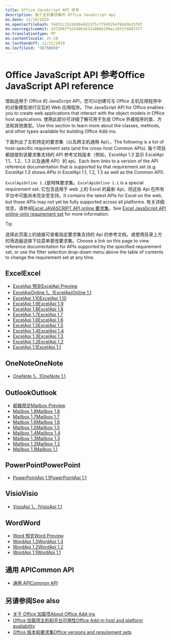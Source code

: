 ```yaml
---
title: Office JavaScript API 参考
description: 每个主机要求集的 Office JavaScript Api
ms.date: 11/19/2019
ms.openlocfilehash: f4072c23cb0d6e0d5375cf79d92b4f6dd9b35f0f
ms.sourcegitcommit: d37268ff5254061632a886b196ec28f2f4087377
ms.translationtype: MT
ms.contentlocale: zh-CN
ms.lasthandoff: 11/21/2019
ms.locfileid: "38758650"
---
```

# <a name="office-javascript-api-reference"></a><span data-ttu-id="720aa-103">Office JavaScript API 参考</span><span class="sxs-lookup"><span data-stu-id="720aa-103">Office JavaScript API reference</span></span>

<span data-ttu-id="720aa-104">借助适用于 Office 的 JavaScript API，您可以创建可与 Office 主机应用程序中的对象模型进行交互的 Web 应用程序。</span><span class="sxs-lookup"><span data-stu-id="720aa-104">The JavaScript API for Office enables you to create web applications that interact with the object models in Office host applications.</span></span> <span data-ttu-id="720aa-105">使用此部分可详细了解可用于生成 Office 外接程序的类、方法和其他类型。</span><span class="sxs-lookup"><span data-stu-id="720aa-105">Use this section to learn more about the classes, methods, and other types available for building Office Add-ins.</span></span>

<span data-ttu-id="720aa-106">下面列出了主机特定的要求集（以及跨主机通用 Api）。</span><span class="sxs-lookup"><span data-stu-id="720aa-106">The following is a list of host-specific requirement sets (and the cross-host Common APIs).</span></span> <span data-ttu-id="720aa-107">每个项目都链接到该要求集支持的 API 参考文档版本（例如，ExcelApi 1.3 显示 ExcelApi 1.1、1.2、1.3 以及通用 API）的 api。</span><span class="sxs-lookup"><span data-stu-id="720aa-107">Each item links to a version of the API reference documentation that is supported by that requirement set (e.g. ExcelApi 1.3 shows APIs in ExcelApi 1.1, 1.2, 1.3 as well as the Common API).</span></span>

<span data-ttu-id="720aa-108">`ExcelApiOnline 1.1`是特殊要求集。</span><span class="sxs-lookup"><span data-stu-id="720aa-108">`ExcelApiOnline 1.1` is a special requirement set.</span></span> <span data-ttu-id="720aa-109">它包含适用于 web 上的 Excel 的最新 Api，但这些 Api 在所有平台中可能尚未完全受支持。</span><span class="sxs-lookup"><span data-stu-id="720aa-109">It contains the latest APIs for Excel on the web, but those APIs may not yet be fully supported across all platforms.</span></span> <span data-ttu-id="720aa-110">有关详细信息，请参阅[Excel JAVASCRIPT API online 要求集](/office/dev/add-ins/reference/requirement-sets/excel-api-online-requirement-set)。</span><span class="sxs-lookup"><span data-stu-id="720aa-110">See [Excel JavaScript API online-only requirement set](/office/dev/add-ins/reference/requirement-sets/excel-api-online-requirement-set) for more information.</span></span>

> [!TIP]
> <span data-ttu-id="720aa-111">选择此页面上的链接可查看指定要求集支持的 Api 的参考文档，或使用目录上方的筛选器选择下拉菜单更改要求集。</span><span class="sxs-lookup"><span data-stu-id="720aa-111">Choose a link on this page to view reference documentation for APIs supported by the specified requirement set, or use the filter selection drop-down menu above the table of contents to change the requirement set at any time.</span></span>

## <a name="excel"></a><span data-ttu-id="720aa-112">Excel</span><span class="sxs-lookup"><span data-stu-id="720aa-112">Excel</span></span>

- [<span data-ttu-id="720aa-113">ExcelApi 预览</span><span class="sxs-lookup"><span data-stu-id="720aa-113">ExcelApi Preview</span></span>](/javascript/api/excel?view=excel-js-preview)
- [<span data-ttu-id="720aa-114">ExcelApiOnline 1。1</span><span class="sxs-lookup"><span data-stu-id="720aa-114">ExcelApiOnline 1.1</span></span>](/javascript/api/excel?view=excel-js-online)
- [<span data-ttu-id="720aa-115">ExcelApi 1.10</span><span class="sxs-lookup"><span data-stu-id="720aa-115">ExcelApi 1.10</span></span>](/javascript/api/excel?view=excel-js-1.10)
- [<span data-ttu-id="720aa-116">ExcelApi 1.9</span><span class="sxs-lookup"><span data-stu-id="720aa-116">ExcelApi 1.9</span></span>](/javascript/api/excel?view=excel-js-1.9)
- [<span data-ttu-id="720aa-117">ExcelApi 1.8</span><span class="sxs-lookup"><span data-stu-id="720aa-117">ExcelApi 1.8</span></span>](/javascript/api/excel?view=excel-js-1.8)
- [<span data-ttu-id="720aa-118">ExcelApi 1.7</span><span class="sxs-lookup"><span data-stu-id="720aa-118">ExcelApi 1.7</span></span>](/javascript/api/excel?view=excel-js-1.7)
- [<span data-ttu-id="720aa-119">ExcelApi 1.6</span><span class="sxs-lookup"><span data-stu-id="720aa-119">ExcelApi 1.6</span></span>](/javascript/api/excel?view=excel-js-1.6)
- [<span data-ttu-id="720aa-120">ExcelApi 1.5</span><span class="sxs-lookup"><span data-stu-id="720aa-120">ExcelApi 1.5</span></span>](/javascript/api/excel?view=excel-js-1.5)
- [<span data-ttu-id="720aa-121">ExcelApi 1.4</span><span class="sxs-lookup"><span data-stu-id="720aa-121">ExcelApi 1.4</span></span>](/javascript/api/excel?view=excel-js-1.4)
- [<span data-ttu-id="720aa-122">ExcelApi 1.3</span><span class="sxs-lookup"><span data-stu-id="720aa-122">ExcelApi 1.3</span></span>](/javascript/api/excel?view=excel-js-1.3)
- [<span data-ttu-id="720aa-123">ExcelApi 1.2</span><span class="sxs-lookup"><span data-stu-id="720aa-123">ExcelApi 1.2</span></span>](/javascript/api/excel?view=excel-js-1.2)
- [<span data-ttu-id="720aa-124">ExcelApi 1.1</span><span class="sxs-lookup"><span data-stu-id="720aa-124">ExcelApi 1.1</span></span>](/javascript/api/excel?view=excel-js-1.1)

## <a name="onenote"></a><span data-ttu-id="720aa-125">OneNote</span><span class="sxs-lookup"><span data-stu-id="720aa-125">OneNote</span></span>

- [<span data-ttu-id="720aa-126">OneNote 1。1</span><span class="sxs-lookup"><span data-stu-id="720aa-126">OneNote 1.1</span></span>](/javascript/api/onenote?view=onenote-js-1.1)

## <a name="outlook"></a><span data-ttu-id="720aa-127">Outlook</span><span class="sxs-lookup"><span data-stu-id="720aa-127">Outlook</span></span>

- [<span data-ttu-id="720aa-128">邮箱预览</span><span class="sxs-lookup"><span data-stu-id="720aa-128">Mailbox Preview</span></span>](/javascript/api/outlook?view=outlook-js-preview)
- [<span data-ttu-id="720aa-129">Mailbox 1.8</span><span class="sxs-lookup"><span data-stu-id="720aa-129">Mailbox 1.8</span></span>](/javascript/api/outlook?view=outlook-js-1.8)
- [<span data-ttu-id="720aa-130">Mailbox 1.7</span><span class="sxs-lookup"><span data-stu-id="720aa-130">Mailbox 1.7</span></span>](/javascript/api/outlook?view=outlook-js-1.7)
- [<span data-ttu-id="720aa-131">Mailbox 1.6</span><span class="sxs-lookup"><span data-stu-id="720aa-131">Mailbox 1.6</span></span>](/javascript/api/outlook?view=outlook-js-1.6)
- [<span data-ttu-id="720aa-132">Mailbox 1.5</span><span class="sxs-lookup"><span data-stu-id="720aa-132">Mailbox 1.5</span></span>](/javascript/api/outlook?view=outlook-js-1.5)
- [<span data-ttu-id="720aa-133">Mailbox 1.4</span><span class="sxs-lookup"><span data-stu-id="720aa-133">Mailbox 1.4</span></span>](/javascript/api/outlook?view=outlook-js-1.4)
- [<span data-ttu-id="720aa-134">Mailbox 1.3</span><span class="sxs-lookup"><span data-stu-id="720aa-134">Mailbox 1.3</span></span>](/javascript/api/outlook?view=outlook-js-1.3)
- [<span data-ttu-id="720aa-135">Mailbox 1.2</span><span class="sxs-lookup"><span data-stu-id="720aa-135">Mailbox 1.2</span></span>](/javascript/api/outlook?view=outlook-js-1.2)
- [<span data-ttu-id="720aa-136">Mailbox 1.1</span><span class="sxs-lookup"><span data-stu-id="720aa-136">Mailbox 1.1</span></span>](/javascript/api/outlook?view=outlook-js-1.1)

## <a name="powerpoint"></a><span data-ttu-id="720aa-137">PowerPoint</span><span class="sxs-lookup"><span data-stu-id="720aa-137">PowerPoint</span></span>

- [<span data-ttu-id="720aa-138">PowerPointApi 1.1</span><span class="sxs-lookup"><span data-stu-id="720aa-138">PowerPointApi 1.1</span></span>](/javascript/api/powerpoint?view=powerpoint-js-1.1)

## <a name="visio"></a><span data-ttu-id="720aa-139">Visio</span><span class="sxs-lookup"><span data-stu-id="720aa-139">Visio</span></span>

- [<span data-ttu-id="720aa-140">VisioApi 1。1</span><span class="sxs-lookup"><span data-stu-id="720aa-140">VisioApi 1.1</span></span>](/javascript/api/visio?view=visio-js-1.1)

## <a name="word"></a><span data-ttu-id="720aa-141">Word</span><span class="sxs-lookup"><span data-stu-id="720aa-141">Word</span></span>

- [<span data-ttu-id="720aa-142">Word 预览</span><span class="sxs-lookup"><span data-stu-id="720aa-142">Word Preview</span></span>](/javascript/api/word?view=word-js-preview)
- [<span data-ttu-id="720aa-143">WordApi 1.3</span><span class="sxs-lookup"><span data-stu-id="720aa-143">WordApi 1.3</span></span>](/javascript/api/word?view=word-js-1.3)
- [<span data-ttu-id="720aa-144">WordApi 1.2</span><span class="sxs-lookup"><span data-stu-id="720aa-144">WordApi 1.2</span></span>](/javascript/api/word?view=word-js-1.2)
- [<span data-ttu-id="720aa-145">WordApi 1.1</span><span class="sxs-lookup"><span data-stu-id="720aa-145">WordApi 1.1</span></span>](/javascript/api/word?view=word-js-1.1)

## <a name="common-api"></a><span data-ttu-id="720aa-146">通用 API</span><span class="sxs-lookup"><span data-stu-id="720aa-146">Common API</span></span>

- [<span data-ttu-id="720aa-147">通用 API</span><span class="sxs-lookup"><span data-stu-id="720aa-147">Common API</span></span>](/javascript/api/office?view=common-js)

## <a name="see-also"></a><span data-ttu-id="720aa-148">另请参阅</span><span class="sxs-lookup"><span data-stu-id="720aa-148">See also</span></span>

- [<span data-ttu-id="720aa-149">关于 Office 加载项</span><span class="sxs-lookup"><span data-stu-id="720aa-149">About Office Add-ins</span></span>](/office/dev/add-ins/overview)
- [<span data-ttu-id="720aa-150">Office 加载项主机和平台可用性</span><span class="sxs-lookup"><span data-stu-id="720aa-150">Office Add-in host and platform availability</span></span>](/office/dev/add-ins/overview/office-add-in-availability)
- [<span data-ttu-id="720aa-151">Office 版本和要求集</span><span class="sxs-lookup"><span data-stu-id="720aa-151">Office versions and requirement sets</span></span>](/office/dev/add-ins/develop/office-versions-and-requirement-sets)
